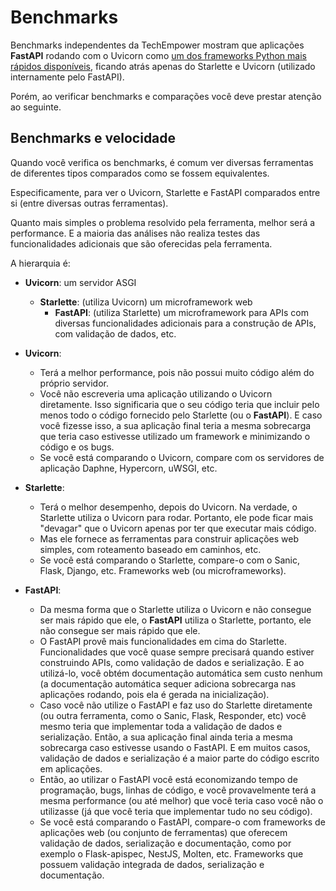 # Benchmarks

Benchmarks independentes da TechEmpower mostram que aplicações **FastAPI** rodando com o Uvicorn como <a href="https://www.techempower.com/benchmarks/#section=test&runid=7464e520-0dc2-473d-bd34-dbdfd7e85911&hw=ph&test=query&l=zijzen-7" class="external-link" target="_blank">um dos frameworks Python mais rápidos disponíveis</a>, ficando atrás apenas do Starlette e Uvicorn (utilizado internamente pelo FastAPI).

Porém, ao verificar benchmarks e comparações você deve prestar atenção ao seguinte.

## Benchmarks e velocidade

Quando você verifica os benchmarks, é comum ver diversas ferramentas de diferentes tipos comparados como se fossem equivalentes.

Especificamente, para ver o Uvicorn, Starlette e FastAPI comparados entre si (entre diversas outras ferramentas).

Quanto mais simples o problema resolvido pela ferramenta, melhor será a performance. E a maioria das análises não realiza testes das funcionalidades adicionais que são oferecidas pela ferramenta.

A hierarquia é:

* **Uvicorn**: um servidor ASGI
    * **Starlette**: (utiliza Uvicorn) um microframework web
        * **FastAPI**: (utiliza Starlette) um microframework para APIs com diversas funcionalidades adicionais para a construção de APIs, com validação de dados, etc.

* **Uvicorn**:
    * Terá a melhor performance, pois não possui muito código além do próprio servidor.
    * Você não escreveria uma aplicação utilizando o Uvicorn diretamente. Isso significaria que o seu código teria que incluir pelo menos todo o código fornecido pelo Starlette (ou o **FastAPI**). E caso você fizesse isso, a sua aplicação final teria a mesma sobrecarga que teria caso estivesse utilizado um framework e minimizando o código e os bugs.
    * Se você está comparando o Uvicorn, compare com os servidores de aplicação Daphne, Hypercorn, uWSGI, etc.
* **Starlette**:
    * Terá o melhor desempenho, depois do Uvicorn. Na verdade, o Starlette utiliza o Uvicorn para rodar. Portanto, ele pode ficar mais "devagar" que o Uvicorn apenas por ter que executar mais código.
    * Mas ele fornece as ferramentas para construir aplicações web simples, com roteamento baseado em caminhos, etc.
    * Se você está comparando o Starlette, compare-o com o Sanic, Flask, Django, etc. Frameworks web (ou microframeworks).
* **FastAPI**:
    * Da mesma forma que o Starlette utiliza o Uvicorn e não consegue ser mais rápido que ele, o **FastAPI** utiliza o Starlette, portanto, ele não consegue ser mais rápido que ele.
    * O FastAPI provê mais funcionalidades em cima do Starlette. Funcionalidades que você quase sempre precisará quando estiver construindo APIs, como validação de dados e serialização. E ao utilizá-lo, você obtém documentação automática sem custo nenhum (a documentação automática sequer adiciona sobrecarga nas aplicações rodando, pois ela é gerada na inicialização).
    * Caso você não utilize o FastAPI e faz uso do Starlette diretamente (ou outra ferramenta, como o Sanic, Flask, Responder, etc) você mesmo teria que implementar toda a validação de dados e serialização. Então, a sua aplicação final ainda teria a mesma sobrecarga caso estivesse usando o FastAPI. E em muitos casos, validação de dados e serialização é a maior parte do código escrito em aplicações.
    * Então, ao utilizar o FastAPI você está economizando tempo de programação, bugs, linhas de código, e você provavelmente terá a mesma performance (ou até melhor) que você teria caso você não o utilizasse (já que você teria que implementar tudo no seu código).
    * Se você está comparando o FastAPI, compare-o com frameworks de aplicações web (ou conjunto de ferramentas) que oferecem validação de dados, serialização e documentação, como por exemplo o Flask-apispec, NestJS, Molten, etc. Frameworks que possuem validação integrada de dados, serialização e documentação.
